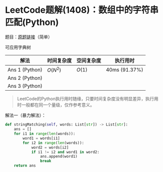 # LeetCode题解(1408)：数组中的字符串匹配(Python)

题目：[原题链接](https://leetcode-cn.com/problems/string-matching-in-an-array/)（简单）

可应用字典树

| 解法           | 时间复杂度 | 空间复杂度 | 执行用时      |
| -------------- | ---------- | ---------- | ------------- |
| Ans 1 (Python) | $O(N^2)$   | $O(1)$     | 40ms (91.37%) |
| Ans 2 (Python) |            |            |               |
| Ans 3 (Python) |            |            |               |

>  LeetCode的Python执行用时随缘，只要时间复杂度没有明显差异，执行用时一般都在同一个量级，仅作参考意义。

解法一（暴力解法）：

```python
def stringMatching(self, words: List[str]) -> List[str]:
    ans = []
    for i1 in range(len(words)):
        word1 = words[i1]
        for i2 in range(len(words)):
            word2 = words[i2]
            if i1 != i2 and word1 in word2:
                ans.append(word1)
                break
    return ans
```